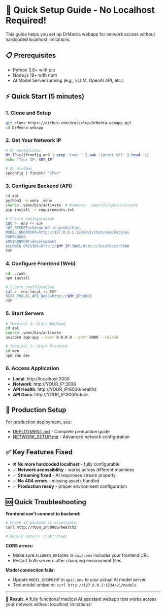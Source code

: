 # 🚀 Quick Setup Guide - No Localhost Required!

This guide helps you set up DrMedra webapp for network access without hardcoded localhost limitations.

## 📋 Prerequisites

- Python 3.8+ with pip
- Node.js 18+ with npm  
- AI Model Server running (e.g., vLLM, OpenAI API, etc.)

## ⚡ Quick Start (5 minutes)

### 1. Clone and Setup
```bash
git clone https://github.com/dralexlup/DrMedra-webapp.git
cd DrMedra-webapp
```

### 2. Get Your Network IP
```bash
# On macOS/Linux
MY_IP=$(ifconfig en0 | grep "inet " | awk '{print $2}' | head -1)
echo "Your IP: $MY_IP"

# On Windows
ipconfig | findstr "IPv4"
```

### 3. Configure Backend (API)
```bash
cd api
python3 -m venv .venv
source .venv/bin/activate  # Windows: .venv\Scripts\activate
pip install -r requirements.txt

# Create configuration
cat > .env << EOF
JWT_SECRET=change-me-in-production
MODEL_ENDPOINT=http://127.0.0.1:1234/v1/chat/completions
PORT=8000
ENVIRONMENT=development
ALLOWED_ORIGINS=http://$MY_IP:3000,http://localhost:3000
EOF
```

### 4. Configure Frontend (Web)
```bash
cd ../web
npm install

# Create configuration  
cat > .env.local << EOF
NEXT_PUBLIC_API_BASE=http://$MY_IP:8000
EOF
```

### 5. Start Servers
```bash
# Terminal 1: Start Backend
cd api
source .venv/bin/activate
uvicorn app:app --host 0.0.0.0 --port 8000 --reload

# Terminal 2: Start Frontend  
cd web
npm run dev
```

### 6. Access Application
- **Local**: http://localhost:3000
- **Network**: http://YOUR_IP:3000
- **API Health**: http://YOUR_IP:8000/healthz
- **API Docs**: http://YOUR_IP:8000/docs

## 🔧 Production Setup

For production deployment, see:
- [DEPLOYMENT.md](DEPLOYMENT.md) - Complete production guide
- [NETWORK_SETUP.md](NETWORK_SETUP.md) - Advanced network configuration

## ✅ Key Features Fixed

- ❌ **No more hardcoded localhost** - fully configurable
- ✅ **Network accessibility** - works across different machines  
- ✅ **Streaming fixed** - AI responses stream properly
- ✅ **No 404 errors** - missing assets handled
- ✅ **Production ready** - proper environment configuration

## 🆘 Quick Troubleshooting

**Frontend can't connect to backend:**
```bash
# Check if backend is accessible
curl http://YOUR_IP:8000/healthz

# Should return: {"ok":true}
```

**CORS errors:**
- Make sure `ALLOWED_ORIGINS` in `api/.env` includes your frontend URL
- Restart both servers after changing environment files

**Model connection fails:**
- Update `MODEL_ENDPOINT` in `api/.env` to your actual AI model server
- Test model endpoint: `curl http://127.0.0.1:1234/v1/models`

---

🎯 **Result**: A fully functional medical AI assistant webapp that works across your network without localhost limitations!